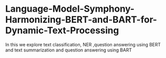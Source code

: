# Language-Model-Symphony-Harmonizing-BERT-and-BART-for-Dynamic-Text-Processing
In this we explore text classification, NER ,question answering using BERT and text summarization and question answering using BART
